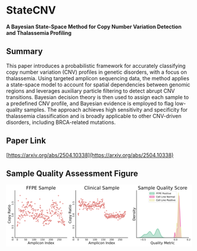# StateCNV

**A Bayesian State-Space Method for Copy Number Variation Detection and Thalassemia Profiling**

## Summary

This paper introduces a probabilistic framework for accurately classifying copy number variation (CNV) profiles in genetic disorders, with a focus on thalassemia. Using targeted amplicon sequencing data, the method applies a state-space model to account for spatial dependencies between genomic regions and leverages auxiliary particle filtering to detect abrupt CNV transitions. Bayesian decision theory is then used to assign each sample to a predefined CNV profile, and Bayesian evidence is employed to flag low-quality samples. The approach achieves high sensitivity and specificity for thalassemia classification and is broadly applicable to other CNV-driven disorders, including BRCA-related mutations.

## Paper Link

[https://arxiv.org/abs/2504.10338](https://arxiv.org/abs/2504.10338)

## Sample Quality Assessment Figure

![Sample Quality Assessment](SampleQuality_newGuide.png)

